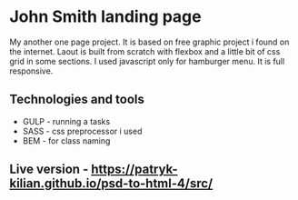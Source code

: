 # John Smith landing page

My another one page project. 
It is based on free graphic project i found on the internet.
Laout is built from scratch with flexbox and a little bit of css grid in some sections.
I used javascript only for hamburger menu.
It is full responsive.

## Technologies and tools

* GULP  - running a tasks
* SASS - css preprocessor i used
* BEM - for class naming

## Live version - https://patryk-kilian.github.io/psd-to-html-4/src/
